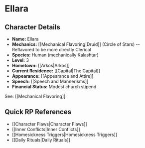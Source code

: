 # Ellara

## Character Details
- **Name:** Ellara
- **Mechanics:** [[Mechanical Flavoring|Druid]] (Circle of Stars) -- Reflavored to be more directly Clerical
- **Species:**  Human (mechanically Kalashtar)
- **Level:** 3
- **Hometown:** [[Arkos|Arkos]]
- **Current Residence:** [[Capital|The Capital]]
- **Appearance:** [[Appearance and Attire]]
- **Speech:** [[Speech and Mannerisms]]
- **Financial Status:** Modest church stipend

See: [[Mechanical Flavoring]]

## Quick RP References
- [[Character Flaws|Character Flaws]]
- [[Inner Conflicts|Inner Conflicts]]
- [[Homesickness Triggers|Homesickness Triggers]]
- [[Daily Rituals|Daily Rituals]]

